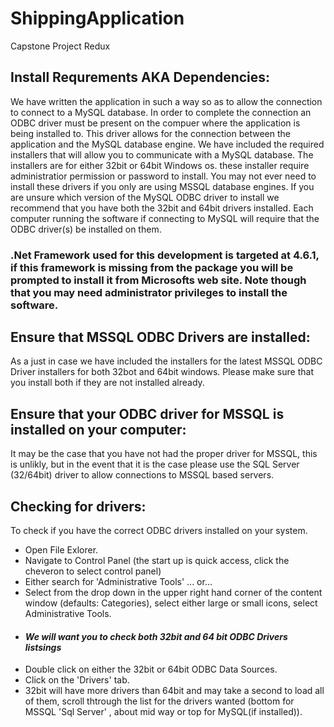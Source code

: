 # ShippingApplication
Capstone Project Redux

## Install Requrements AKA Dependencies:
We have written the application in such a way so as to allow the connection to connect to a MySQL database. In order to complete the connection an ODBC driver must be present on the compuer where the application is being installed to. This driver allows for the connection between the application and the MySQL database engine. We have included the required installers that will allow you to communicate with a MySQL database. The installers are for either 32bit or 64bit Windows os. these installer require administratior permission or password to install. You may not ever need to install these drivers if you only are using MSSQL database engines. If you are unsure which version of the MySQL ODBC driver to install we recommend that you have both the 32bit and 64bit drivers installed.
Each computer running the software if connecting to MySQL will require that the ODBC driver(s) be installed on them.

### .Net Framework used for this development is targeted at 4.6.1, if this framework is missing from the package you will be prompted to install it from Microsofts web site. Note though that you may need administrator privileges to install the software.

## Ensure that MSSQL ODBC Drivers are installed:
As a just in case we have included the installers for the latest MSSQL ODBC Driver installers for both 32bot and 64bit windows. Please make sure that you install both if they are not installed already.

## Ensure that your ODBC driver for MSSQL is installed on your computer:
It may be the case that you have not had the proper driver for MSSQL, this is unlikly, but in the event that it is the case please use the SQL Server (32/64bit) driver to allow connections to MSSQL based servers.

## Checking for drivers:
To check if you have the correct ODBC drivers installed on your system. 
* Open File Exlorer.
* Navigate to Control Panel (the start up is quick access, click the cheveron to select control panel)
* Either search for 'Administrative Tools' 
... or... 
* Select from the drop down in the upper right hand corner of the content window (defaults: Categories), select either large or small icons, select Administrative Tools.
* #### *****We will want you to check both 32bit and 64 bit ODBC Drivers listsings*****
* Double click on either the 32bit or 64bit ODBC Data Sources.
* Click on the 'Drivers' tab.
* 32bit will have more drivers than 64bit and may take a second to load all of them, scroll thtrough the list for the drivers wanted (bottom for MSSQL 'Sql Server' , about mid way or top for MySQL(if installed)).
